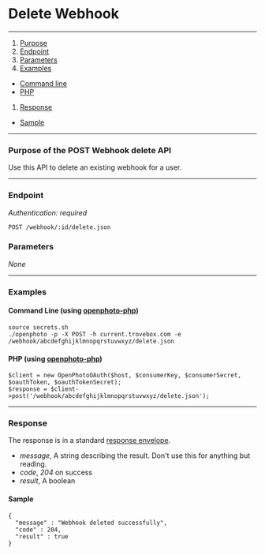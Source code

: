 Delete Webhook
=======================


----------------------------------------

1. [Purpose][purpose]
1. [Endpoint][endpoint]
1. [Parameters][parameters]
1. [Examples][examples]
  * [Command line][example-cli]
  * [PHP][example-php]
1. [Response][response]
  * [Sample][sample]

----------------------------------------

<a name="purpose"></a>
### Purpose of the POST Webhook delete API

Use this API to delete an existing webhook for a user.

----------------------------------------

<a name="endpoint"></a>
### Endpoint

_Authentication: required_

    POST /webhook/:id/delete.json

<a name="parameters"></a>
### Parameters

_None_

----------------------------------------

<a name="examples"></a>
### Examples

<a name="example-cli"></a>
#### Command Line (using [openphoto-php][openphoto-php])

    source secrets.sh
    ./openphoto -p -X POST -h current.trovebox.com -e /webhook/abcdefghijklmnopqrstuvwxyz/delete.json

<a name="example-php"></a>
#### PHP (using [openphoto-php][openphoto-php])

    $client = new OpenPhotoOAuth($host, $consumerKey, $consumerSecret, $oauthToken, $oauthTokenSecret);
    $response = $client->post('/webhook/abcdefghijklmnopqrstuvwxyz/delete.json');

----------------------------------------

<a name="response"></a>
### Response

The response is in a standard [response envelope](http://theopenphotoproject.org/documentation/api/Envelope).

* _message_, A string describing the result. Don't use this for anything but reading.
* _code_, _204_ on success
* _result_, A boolean

<a name="sample"></a>
#### Sample

    {
      "message" : "Webhook deleted successfully",
      "code" : 204,
      "result" : true
    }


[Webhook]: http://theopenphotoproject.org/documentation/schemas/Webhook
[webhookverification]: http://theopenphotoproject.org/documentation/faq/WebhookVerification
[purpose]: #purpose
[endpoint]: #endpoint
[parameters]: #parameters
[examples]: #examples
[example-cli]: #example-cli
[example-php]: #example-php
[response]: #response
[sample]: #sample
[openphoto-php]: https://github.com/photo/openphoto-php

